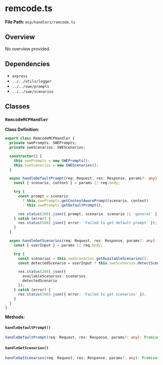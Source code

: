 # remcode.ts

**File Path:** `mcp/handlers/remcode.ts`

## Overview

No overview provided.

## Dependencies

- `express`
- `../../utils/logger`
- `../../swe/prompts`
- `../../swe/scenarios`

## Classes

### `RemcodeMCPHandler`

**Class Definition:**

```typescript
export class RemcodeMCPHandler {
  private swePrompts: SWEPrompts;
  private sweScenarios: SWEScenarios;

  constructor() {
    this.swePrompts = new SWEPrompts();
    this.sweScenarios = new SWEScenarios();
  }

  async handleDefaultPrompt(req: Request, res: Response, params?: any): Promise<void> {
    const { scenario, context } = params || req.body;

    try {
      const prompt = scenario 
        ? this.swePrompts.getContextAwarePrompt(scenario, context)
        : this.swePrompts.getDefaultPrompt();

      res.status(200).json({ prompt, scenario: scenario || 'general' });
    } catch (error) {
      res.status(500).json({ error: 'Failed to get default prompt' });
    }
  }

  async handleGetScenarios(req: Request, res: Response, params?: any): Promise<void> {
    const { userInput } = params || req.body;

    try {
      const scenarios = this.sweScenarios.getAvailableScenarios();
      const detectedScenario = userInput ? this.sweScenarios.detectScenario(userInput) : null;

      res.status(200).json({
        availableScenarios: scenarios,
        detectedScenario
      });
    } catch (error) {
      res.status(500).json({ error: 'Failed to get scenarios' });
    }
  }
}
```

**Methods:**

#### `handleDefaultPrompt()`

```typescript
handleDefaultPrompt(req: Request, res: Response, params?: any): Promise<void> {
```

#### `handleGetScenarios()`

```typescript
handleGetScenarios(req: Request, res: Response, params?: any): Promise<void> {
```

